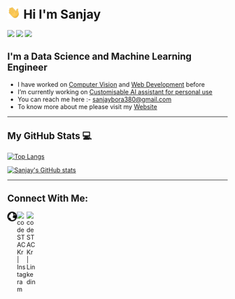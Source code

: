 # [<img src="https://raw.githubusercontent.com/ABSphreak/ABSphreak/master/gifs/Hi.gif" width="30px">][website] Hi I'm Sanjay


[<img height="30" src="https://img.shields.io/badge/Website-blue?style=for-the-badge&logo=GoogleChrome&logoColor=white" />][website]
[<img height="30" src = "https://img.shields.io/badge/Instagram-E4405F?style=for-the-badge&logo=instagram&logoColor=white">][instagram]
[<img height="30" src = "https://img.shields.io/badge/LinkedIn-0077B5?style=for-the-badge&logo=linkedin&logoColor=white">][linkedin] 

## I'm a Data Science and Machine Learning Engineer

- I have worked on [Computer Vision](https://github.com/sanjaybora04/LicensePlateDetection) and [Web Development][website] before
- I’m currently working on [Customisable AI assistant for personal use](https://github.com/sanjaybora04/hackathon) 
- You can reach me here :- [sanjaybora380@gmail.com](mailto:sanjaybora380@gmail.com)
- To know more about me please visit my [Website][website]

---

## My GitHub Stats 💻

[![Top Langs](https://github-readme-stats.vercel.app/api/top-langs/?username=sanjaybora04&hide=java,html,css&theme=dracula)](https://github.com/anuraghazra/github-readme-stats)

[![Sanjay's GitHub stats](https://github-readme-stats.vercel.app/api?username=sanjaybora04&theme=dracula)](https://github.com/anuraghazra/github-readme-stats)


[website]: https://www.sanjaybora.ml/
[instagram]: https://www.instagram.com/sanjaybora04
[linkedin]: http://www.linkedin.com/in/sanjay-bora-11710822b

---

## Connect With Me:
[<img align="left" alt="codeSTACKr.com" width="22px" src="https://raw.githubusercontent.com/iconic/open-iconic/master/svg/globe.svg" />][website]
[<img align="left" alt="codeSTACKr | Instagram" width="22px" src="https://cdn.jsdelivr.net/npm/simple-icons@v3/icons/instagram.svg" />][instagram]
[<img align="left" alt="codeSTACKr | Linkedin" width="22px" src="https://cdn.jsdelivr.net/npm/simple-icons@v3/icons/linkedin.svg" />][linkedin]
